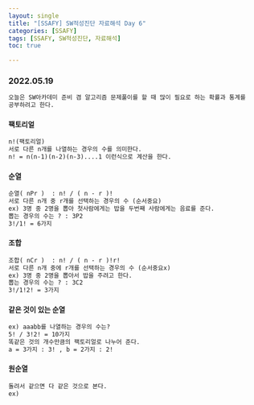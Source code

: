 ```yaml
---
layout: single
title: "[SSAFY] SW적성진단 자료해석 Day 6"
categories: [SSAFY]
tags: [SSAFY, SW적성진단, 자료해석]
toc: true

---
```


### 2022.05.19

```md
오늘은 SW아카데미 준비 겸 알고리즘 문제풀이를 할 때 많이 필요로 하는 확률과 통계를 
공부하려고 한다. 
```



#### 팩토리얼 

```md
n!(팩토리얼)
서로 다른 n개를 나열하는 경우의 수를 의미한다. 
n! = n(n-1)(n-2)(n-3)....1 이런식으로 계산을 한다. 
```

#### 순열

```md
순열( nPr )  : n! / ( n - r )!
서로 다른 n개 중 r개를 선택하는 경우의 수 (순서중요)
ex) 3명 중 2명을 뽑아 첫사람에게는 밥을 두번째 사람에게는 음료를 준다. 
뽑는 경우의 수는 ? : 3P2 
3!/1! = 6가지
```

#### 조합 

```md
조합( nCr )  : n! / ( n - r )!r!
서로 다른 n개 중에 r개를 선택하는 경우의 수 (순서중요x)
ex) 3명 중 2명을 뽑아서 밥을 주려고 한다. 
뽑는 경우의 수는 ? : 3C2
3!/1!2! = 3가지
```

#### 같은 것이 있는 순열 

```md
ex) aaabb를 나열하는 경우의 수는? 
5! / 3!2! = 10가지 
똑같은 것의 개수만큼의 팩토리얼로 나누어 준다. 
a = 3가지 : 3! , b = 2가지 : 2!
```

#### 원순열 

```md
돌려서 같으면 다 같은 것으로 본다. 
ex)
```

